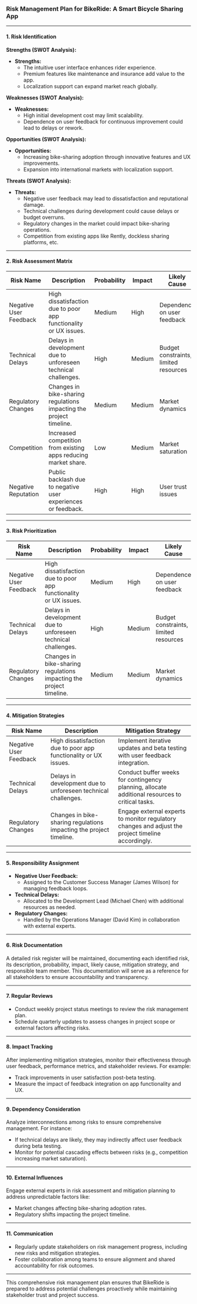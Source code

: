 ### Risk Management Plan for BikeRide: A Smart Bicycle Sharing App

---

#### **1. Risk Identification**

**Strengths (SWOT Analysis):**
- **Strengths:**  
  - The intuitive user interface enhances rider experience.  
  - Premium features like maintenance and insurance add value to the app.  
  - Localization support can expand market reach globally.  

**Weaknesses (SWOT Analysis):**
- **Weaknesses:**  
  - High initial development cost may limit scalability.  
  - Dependence on user feedback for continuous improvement could lead to delays or rework.  

**Opportunities (SWOT Analysis):**
- **Opportunities:**  
  - Increasing bike-sharing adoption through innovative features and UX improvements.  
  - Expansion into international markets with localization support.  

**Threats (SWOT Analysis):**
- **Threats:**  
  - Negative user feedback may lead to dissatisfaction and reputational damage.  
  - Technical challenges during development could cause delays or budget overruns.  
  - Regulatory changes in the market could impact bike-sharing operations.  
  - Competition from existing apps like Rently, dockless sharing platforms, etc.  

---

#### **2. Risk Assessment Matrix**

| **Risk Name**       | **Description**                                                                 | **Probability** | **Impact** | **Likely Cause**               |
|----------------------|---------------------------------------------------------------------------------|----------------|-----------|------------------------------|
| Negative User Feedback | High dissatisfaction due to poor app functionality or UX issues.              | Medium         | High     | Dependence on user feedback    |
| Technical Delays      | Delays in development due to unforeseen technical challenges.                  | High          | Medium   | Budget constraints, limited resources |
| Regulatory Changes    | Changes in bike-sharing regulations impacting the project timeline.             | Medium        | Medium   | Market dynamics                |
| Competition           | Increased competition from existing apps reducing market share.              | Low           | Medium   | Market saturation               |
| Negative Reputation  | Public backlash due to negative user experiences or feedback.                 | High          | High     | User trust issues               |

---

#### **3. Risk Prioritization**

| **Risk Name**       | **Description**                                                                 | **Probability** | **Impact** | **Likely Cause**               |
|----------------------|---------------------------------------------------------------------------------|----------------|-----------|------------------------------|
| Negative User Feedback | High dissatisfaction due to poor app functionality or UX issues.              | Medium         | High     | Dependence on user feedback    |
| Technical Delays      | Delays in development due to unforeseen technical challenges.                  | High          | Medium   | Budget constraints, limited resources |
| Regulatory Changes    | Changes in bike-sharing regulations impacting the project timeline.             | Medium        | Medium   | Market dynamics                |

---

#### **4. Mitigation Strategies**

| **Risk Name**       | **Description**                                                                 | **Mitigation Strategy**                                                                 |
|----------------------|---------------------------------------------------------------------------------|--------------------------------------------------------------------------------------------|
| Negative User Feedback | High dissatisfaction due to poor app functionality or UX issues.              | Implement iterative updates and beta testing with user feedback integration.               |
| Technical Delays      | Delays in development due to unforeseen technical challenges.                  | Conduct buffer weeks for contingency planning, allocate additional resources to critical tasks. |
| Regulatory Changes    | Changes in bike-sharing regulations impacting the project timeline.             | Engage external experts to monitor regulatory changes and adjust the project timeline accordingly. |

---

#### **5. Responsibility Assignment**

- **Negative User Feedback:**  
  - Assigned to the Customer Success Manager (James Wilson) for managing feedback loops.
- **Technical Delays:**  
  - Allocated to the Development Lead (Michael Chen) with additional resources as needed.
- **Regulatory Changes:**  
  - Handled by the Operations Manager (David Kim) in collaboration with external experts.

---

#### **6. Risk Documentation**

A detailed risk register will be maintained, documenting each identified risk, its description, probability, impact, likely cause, mitigation strategy, and responsible team member. This documentation will serve as a reference for all stakeholders to ensure accountability and transparency.

---

#### **7. Regular Reviews**

- Conduct weekly project status meetings to review the risk management plan.
- Schedule quarterly updates to assess changes in project scope or external factors affecting risks.

---

#### **8. Impact Tracking**

After implementing mitigation strategies, monitor their effectiveness through user feedback, performance metrics, and stakeholder reviews. For example:
- Track improvements in user satisfaction post-beta testing.
- Measure the impact of feedback integration on app functionality and UX.

---

#### **9. Dependency Consideration**

Analyze interconnections among risks to ensure comprehensive management. For instance:
- If technical delays are likely, they may indirectly affect user feedback during beta testing.
- Monitor for potential cascading effects between risks (e.g., competition increasing market saturation).

---

#### **10. External Influences**

Engage external experts in risk assessment and mitigation planning to address unpredictable factors like:
- Market changes affecting bike-sharing adoption rates.
- Regulatory shifts impacting the project timeline.

---

#### **11. Communication**

- Regularly update stakeholders on risk management progress, including new risks and mitigation strategies.
- Foster collaboration among teams to ensure alignment and shared accountability for risk outcomes.

---

This comprehensive risk management plan ensures that BikeRide is prepared to address potential challenges proactively while maintaining stakeholder trust and project success.